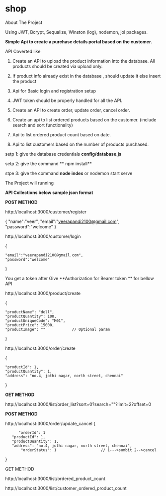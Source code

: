 # shop

About The Project

Using JWT, Bcrypt, Sequalize, Winston (log), nodemon, joi packages.

**Simple Api to create a purchase details portal based on the customer.**

API Coverted like

1. Create an API to upload the product information into the database. All products should be created via upload only.

2. If product info already exist in the database , should update it else insert the product

3. Api for Basic login and registration setup

4. JWT token should be properly handled for all the API.

4. Create an API to create order, update order, cancel order.

5. Create an api to list ordered products based on the customer. (include search and sort functionality)

6. Api to list ordered product count based on date.

7. Api to list customers based on the number of products purchased.

setp 1: give the database credentials **config/database.js**

setp 2: give the command ** npm install**

stpe 3: give the command **node index** or nodemon start serve

The Project will running

**API Collections below sample json format**

**POST METHOD**

http://localhost:3000/customer/register

{
	"name":"veer",
	"email":"veerapandi2100@gmail.com",
	"password":"welcome"
}

http://localhost:3000/customer/login

{

	"email":"veerapandi2100@gmail.com",
	"password":"welcome"
}

You get a token after Give **Authorization for Bearer token ** for bellow API

http://localhost:3000/product/create

{

	"productName": "dell",
	"productQuantity": 100,
	"productUniqueCode": "M01",
	"productPrice": 15000,
	"productImage": ""            // Optional param
	
}


http://localhost:3000/order/create

{

	"productId": 1,
	"productQuantity": 1,
	"address": "no.4, jothi nagar, north street, chennai"
	
}

**GET METHOD**

http://localhost:3000/list/order_list?sort=0?search=""?limit=2?offset=0

**POST METHOD**

http://localhost:3000/order/update_cancel
{

          "orderId": 1
	   "productId": 1,
	   "productQuantity": 1,
	   "address": "no.4, jothi nagar, north street, chennai",
           "orderStatus": 1                    // 1--->sumbit 2-->cancel
	   
}

GET METHOD

http://localhost:3000/list/ordered_product_count

http://localhost:3000/list/customer_ordered_product_count
